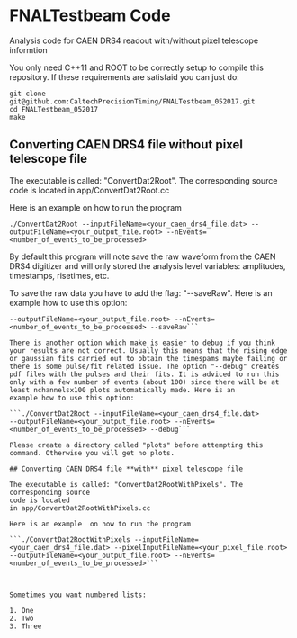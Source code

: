 # FNALTestbeam Code
Analysis code for CAEN DRS4 readout with/without pixel telescope
informtion

You only need C++11 and  ROOT to be correctly setup to compile this
repository. If these requirements are satisfaid you can just do:

```
git clone git@github.com:CaltechPrecisionTiming/FNALTestbeam_052017.git
cd FNALTestbeam_052017
make
```


## Converting CAEN DRS4 file **without** pixel telescope file

The executable is called: "ConvertDat2Root". The corresponding source
code is located 
in app/ConvertDat2Root.cc

Here is an example  on how to run the program

```./ConvertDat2Root --inputFileName=<your_caen_drs4_file.dat> --outputFileName=<your_output_file.root> --nEvents=<number_of_events_to_be_processed>```

By default this program will note save the raw waveform from the CAEN
DRS4 digitizer and will only stored the analysis level variables:
amplitudes, timestamps, risetimes, etc.

To save the raw data you have to add the flag: "--saveRaw". Here is an
example how to use this option:

```./ConvertDat2Root --inputFileName=<your_caen_drs4_file.dat>
--outputFileName=<your_output_file.root> --nEvents=<number_of_events_to_be_processed> --saveRaw```

There is another option which make is easier to debug if you think
your results are not correct. Usually this means that the rising edge
or gaussian fits carried out to obtain the timespams maybe failing or
there is some pulse/fit related issue. The option "--debug" creates
pdf files with the pulses and their fits. It is adviced to run this
only with a few number of events (about 100) since there will be at
least nchannelsx100 plots automatically made. Here is an
example how to use this option:

```./ConvertDat2Root --inputFileName=<your_caen_drs4_file.dat>
--outputFileName=<your_output_file.root> --nEvents=<number_of_events_to_be_processed> --debug```

Please create a directory called "plots" before attempting this
command. Otherwise you will get no plots.

## Converting CAEN DRS4 file **with** pixel telescope file

The executable is called: "ConvertDat2RootWithPixels". The corresponding source
code is located 
in app/ConvertDat2RootWithPixels.cc

Here is an example  on how to run the program

```./ConvertDat2RootWithPixels --inputFileName=<your_caen_drs4_file.dat> --pixelInputFileName=<your_pixel_file.root> --outputFileName=<your_output_file.root> --nEvents=<number_of_events_to_be_processed>```



Sometimes you want numbered lists:

1. One
2. Two
3. Three

